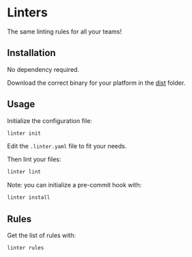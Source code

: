 # Linters

The same linting rules for all your teams!

## Installation

No dependency required.

Download the correct binary for your platform in the [dist](dist) folder.

## Usage

Initialize the configuration file:

```bash
linter init
```

Edit the `.linter.yaml` file to fit your needs.

Then lint your files:

```bash
linter lint
```

Note: you can initialize a pre-commit hook with:

```bash
linter install
```

## Rules

Get the list of rules with:

```bash
linter rules
```
